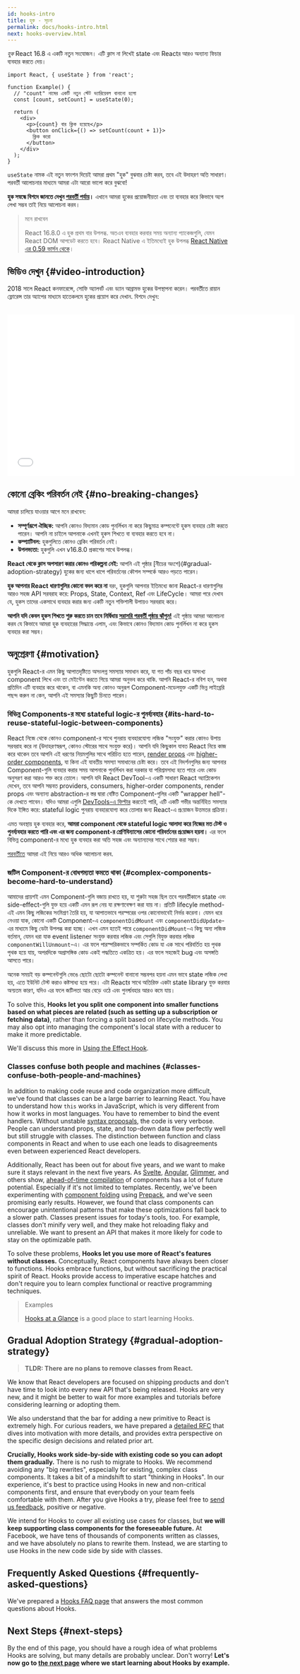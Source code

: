 ```yaml
---
id: hooks-intro
title: হুক - সূচনা
permalink: docs/hooks-intro.html
next: hooks-overview.html
---
```


*হুক* React 16.8 এ একটি নতুন সংযোজন। এটি ক্লাস না লিখেই state এবং Reactর আরও অন্যান্য ফিচার ব্যবহার করতে দেয়।

```js{4,5}
import React, { useState } from 'react';

function Example() {
  // "count" নামের একটি নতুন স্টেট ভ্যারিয়েবল বানানো হলো
  const [count, setCount] = useState(0);

  return (
    <div>
      <p>{count} বার ক্লিক হয়েছে</p>
      <button onClick={() => setCount(count + 1)}>
        ক্লিক করো
      </button>
    </div>
  );
}
```

`useState` নামক এই নতুন ফাংশন দিয়েই আমরা প্রথম "হুক" বুঝবার চেষ্টা করব, তবে এই উদাহরণ অতি সাধারণ। পরবর্তী আলোচনার মাধ্যমে আমরা এটা আরো ভালো করে বুঝবো!

**হুক সন্বন্ধে বিশদে জানতে দেখুন [পরবর্তী পর্যায়](/docs/hooks-overview.html)।** এখানে আমরা হুকের প্রয়োজনীয়তা এবং তা ব্যবহার করে কিভাবে অ্যপ লেখা সম্ভব তাই নিয়ে আলোচনা করব।

>মনে রাখবেন
>
>React 16.8.0 এ হুক প্রথম বার উপলব্ধ. অতএব ব্যবহার করবার সময় অন্যান্য প্যাকেজগুলি, যেমন React DOM আপডেট করতে হবে।
>React Native এ ইতিমধ্যেই হুক উপলব্ধ [React Native এর 0.59 ভার্সন থেকে](https://reactnative.dev/blog/2019/03/12/releasing-react-native-059)।

## ভিডিও দেখুন {#video-introduction}

2018 সালে React কনফারেন্সে, সোফি অ্যালবর্ট এবং ড্যান আব্রামভ হুকের উপস্থাপনা করেন। পরবর্তীতে রায়ান ফ্লোরেন্স তার অ্যাপের মাধ্যমে হাতেকলমে হুকের প্রয়োগ করে দেখান. বিশদে দেখুন:

<br>

<iframe width="650" height="366" src="//www.youtube.com/embed/dpw9EHDh2bM" frameborder="0" allowfullscreen></iframe>

## কোনো ব্রেকিং পরিবর্তন নেই {#no-breaking-changes}

আমরা চালিয়ে যাওয়ার আগে মনে রাখবেন:

* **সম্পূর্ণরূপে ঐচ্ছিক:** আপনি কোনও বিদ্যমান কোড পুনর্লিখন না করে কিছুমাত্র কম্পনেন্টে হুকস ব্যবহার চেষ্টা করতে পারেন। আপনি না চাইলে আপনাকে এখনই হুকস শিখতে বা ব্যবহার করতে হবে না।
* **কম্প্যাটিবল:** হুকগুলিতে কোনও ব্রেকিং পরিবর্তন নেই।
* **উপলভ্যতা:** হুকগুলি এখন v16.8.0 প্রকাশের সাথে উপলব্ধ।

**React থেকে ক্লাস অপসারণ করার কোনও পরিকল্পনা নেই:** আপনি এই পৃষ্ঠার [নীচের অংশে)(#gradual-adoption-strategy) হুকের জন্য ধাপে ধাপে পরিবর্তনের কৌশল সম্পর্কে আরও পড়তে পারেন।

**হুক আপনার React ধারণাগুলির কোনো বদল করে না** বরং, হুকগুলি আপনার ইতিমধ্যে জানা React-র ধারণাগুলির আরও সহজ API সরবরাহ করে: Props, State, Context, Ref এবং LifeCycle। আমরা পরে দেখাব যে, হুকস তাদের একসাথে ব্যবহার করার জন্য একটি নতুন শক্তিশালী উপায়ও সরবরাহ করে।

**আপনি যদি কেবল হুকস শিখতে শুরু করতে চান তবে নির্দ্বিধায় [সরাসরি পরবর্তী পৃষ্ঠায় ঝাঁপুন!](/docs/hooks-overview.html)** এই পৃষ্ঠায় আমরা আলোচনা করব যে কিভাবে আমরা হুক ব্যবহারের সিদ্ধান্তে এলাম, এবং কিভাবে কোনও বিদ্যমান কোড পুনর্লিখন না করে হুকস ব্যবহার করা সম্ভব।

## অনুপ্রেরণা {#motivation}

হুকগুলি React-র এমন কিছু আপাতদৃষ্টিতে অসংলগ্ন সমস্যার সমাধান করে, যা গত পাঁচ বছর ধরে অসংখ্য component লিখে এবং তা মেইন্টেন করতে গিয়ে আমরা অনুভব করে থাকি. আপনি React-র নবিশ হন, অথবা প্রতিদিন এটি ব্যবহার করে থাকেন, বা এমনকি অন্য কোনও অনুরূপ Component-মডেলযুক্ত একটি ভিন্ন লাইব্রেরি পছন্দ করুন না কেন, আপনি এই সমস্যার কিছুটি চিনতে পারেন।

### বিভিন্ন Components-র মধ্যে stateful logic-র পুনর্ব্যবহার {#its-hard-to-reuse-stateful-logic-between-components}

React নিজে থেকে কোনও component-র সাথে পুনরায় ব্যবহারযোগ্য লজিক "সংযুক্ত" করার কোনও উপায় সরবরাহ করে না (উদাহরণস্বরূপ, কোনও স্টোরের সাথে সংযুক্ত করে)। আপনি যদি কিছুকাল যাবত React নিয়ে কাজ করে থাকেন তবে আপনি এই ধরণের নিয়মগুলির সাথে পরিচিত হতে পারেন, [render props](/docs/render-props.html) এবং [higher-order components](/docs/higher-order-components.html), যা কিনা এই যাবতীয় সমস্যা সমাধানের চেষ্টা করে। তবে এই নিদর্শনগুলির জন্য আপনার Component-গুলি ব্যবহার করার সময় আপনাকে পুনর্লিখন করা দরকার যা পরিশ্রমসাধ্য হতে পারে এবং কোড অনুসরণ করা আরও শক্ত করে তোলে। আপনি যদি React DevTool-এ একটি সাধারণ React অ্যাপ্লিকেশন দেখেন, তবে আপনি সম্ভবত providers, consumers, higher-order components, render props এবং অন্যান্য abstraction-র স্তর দ্বারা বেষ্টিত Component-গুলির একটি "wrapper hell"-কে দেখতে পাবেন। যদিও আমরা এগুলি [DevTools-এ ফিল্টার](https://github.com/facebook/react-devtools/pull/503) করতেই পারি, এটি একটি গভীর অন্তর্নিহিত সমস্যার দিকে ইঙ্গিত করে: stateful logic পুনরায় ব্যবহারযোগ্য করে তোলার জন্য React-এ প্র​য়োজন উত্তমতর প্রক্রিয়া।

এমত অবস্থায় হুক ব্যবহার করে, **আমরা component থেকে stateful logic আলাদা করে নিজের মত টেস্ট ও পুনর্ব্যবহার করতে পারি এবং এর জন্য component-র শ্রেণিবিন্যাসের কোনো পরিবর্তনের প্র​য়োজন হয়না।** এর ফলে বিভিন্ন component-র মধ্যে হুক ব্যবহার করা অতি সহজ এবং অন্যান্যদের সাথে শেয়ার করা সম্ভব।

[পরবর্তীতে](/docs/hooks-custom.html) আমরা এই নিয়ে আরও অধিক আলোচনা করব.

### জটিল Component-র বোধগম্যতা কমতে থাকা {#complex-components-become-hard-to-understand}

আমাদের প্রায়শই এমন Component-গুলি বজায় রাখতে হয়, যা শুরুটা সহজ ছিল তবে পরবর্তীকালে state এবং side-effect-গুলি যুক্ত হয়ে একটি এমন রূপ নেয় যা রক্ষণাবেক্ষণ করা যায় না। প্রতিটি lifecyle method-এই এমন কিছু লজিকের সংমিশ্রণ তৈরি হয়, যা আপাতভাবে পরস্পরের ওপর কোনোভাবেই নির্ভর করেনা। যেমন ধরে নেওয়া যাক, কোনো একটি Component-এ `componentDidMount` এবং `componentDidUpdate`-এর মাধ্যমে কিছু ডেটা উপলব্ধ করা হচ্ছে। এখন এমন হতেই পারে `componentDidMount`-এ কিছু অন্য লজিক বর্তমান, যেমন ধরা যাক event listener সংযুক্ত করবার লজিক এবং সেগুলি বিযুক্ত করবার লজিক `componentWillUnmount`-এ। এর ফলে পারস্পরিকভাবে সম্পর্কিত কোড যা এক সাথে পরিবর্তিত হয় পৃথক পৃথক হয়ে যায়, অপরদিকে অপ্রাসঙ্গিক কোড একই পদ্ধতিতে একত্রিত হয়। এর ফলে সহজেই bug এবং অসঙ্গতি আসতে পারে।

অনেক সময়ই বড় কম্পনেন্টগুলি ভেঙে ছোটো ছোটো কম্পনেন্ট বানানো সম্ভবপর হয়না এমন ভাবে state লজিক লেখা হয়, এতে ইউনিট টেস্ট করাও কষ্টসাধ্য হয়ে পরে। এটা Reactর সাথে অতিরিক্ত একটা state library যুক্ত করবার অন্য়তম কারণ, যদিও এর ফলে জটিলতা আর বেড়ে ওঠে এবং পুনর্ব্য়বহার আরও কমে যায়।

To solve this, **Hooks let you split one component into smaller functions based on what pieces are related (such as setting up a subscription or fetching data)**, rather than forcing a split based on lifecycle methods. You may also opt into managing the component's local state with a reducer to make it more predictable.

We'll discuss this more in [Using the Effect Hook](/docs/hooks-effect.html#tip-use-multiple-effects-to-separate-concerns).

### Classes confuse both people and machines {#classes-confuse-both-people-and-machines}

In addition to making code reuse and code organization more difficult, we've found that classes can be a large barrier to learning React. You have to understand how `this` works in JavaScript, which is very different from how it works in most languages. You have to remember to bind the event handlers. Without unstable [syntax proposals](https://babeljs.io/docs/en/babel-plugin-transform-class-properties/), the code is very verbose. People can understand props, state, and top-down data flow perfectly well but still struggle with classes. The distinction between function and class components in React and when to use each one leads to disagreements even between experienced React developers.

Additionally, React has been out for about five years, and we want to make sure it stays relevant in the next five years. As [Svelte](https://svelte.dev/), [Angular](https://angular.io/), [Glimmer](https://glimmerjs.com/), and others show, [ahead-of-time compilation](https://en.wikipedia.org/wiki/Ahead-of-time_compilation) of components has a lot of future potential. Especially if it's not limited to templates. Recently, we've been experimenting with [component folding](https://github.com/facebook/react/issues/7323) using [Prepack](https://prepack.io/), and we've seen promising early results. However, we found that class components can encourage unintentional patterns that make these optimizations fall back to a slower path. Classes present issues for today's tools, too. For example, classes don't minify very well, and they make hot reloading flaky and unreliable. We want to present an API that makes it more likely for code to stay on the optimizable path.

To solve these problems, **Hooks let you use more of React's features without classes.** Conceptually, React components have always been closer to functions. Hooks embrace functions, but without sacrificing the practical spirit of React. Hooks provide access to imperative escape hatches and don't require you to learn complex functional or reactive programming techniques.

>Examples
>
>[Hooks at a Glance](/docs/hooks-overview.html) is a good place to start learning Hooks.

## Gradual Adoption Strategy {#gradual-adoption-strategy}

>**TLDR: There are no plans to remove classes from React.**

We know that React developers are focused on shipping products and don't have time to look into every new API that's being released. Hooks are very new, and it might be better to wait for more examples and tutorials before considering learning or adopting them.

We also understand that the bar for adding a new primitive to React is extremely high. For curious readers, we have prepared a [detailed RFC](https://github.com/reactjs/rfcs/pull/68) that dives into motivation with more details, and provides extra perspective on the specific design decisions and related prior art.

**Crucially, Hooks work side-by-side with existing code so you can adopt them gradually.** There is no rush to migrate to Hooks. We recommend avoiding any "big rewrites", especially for existing, complex class components. It takes a bit of a mindshift to start "thinking in Hooks". In our experience, it's best to practice using Hooks in new and non-critical components first, and ensure that everybody on your team feels comfortable with them. After you give Hooks a try, please feel free to [send us feedback](https://github.com/facebook/react/issues/new), positive or negative.

We intend for Hooks to cover all existing use cases for classes, but **we will keep supporting class components for the foreseeable future.** At Facebook, we have tens of thousands of components written as classes, and we have absolutely no plans to rewrite them. Instead, we are starting to use Hooks in the new code side by side with classes.

## Frequently Asked Questions {#frequently-asked-questions}

We've prepared a [Hooks FAQ page](/docs/hooks-faq.html) that answers the most common questions about Hooks.

## Next Steps {#next-steps}

By the end of this page, you should have a rough idea of what problems Hooks are solving, but many details are probably unclear. Don't worry! **Let's now go to [the next page](/docs/hooks-overview.html) where we start learning about Hooks by example.**
